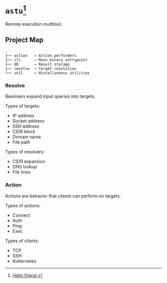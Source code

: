 # `astu`[^1]

Remote execution multitool.

## Project Map

```
.
├── action   → Action performers
├── cli      → Main binary entrypoint
├── db       → Result storage
├── resolve  → Target resolution
└── util     → Miscellaneous utilities
```

### Resolve

Resolvers expand input queries into targets.

Types of targets:

- IP address
- Socket address
- SSH address
- CIDR block
- Domain name
- File path

Types of resolvers:

- CIDR expansion
- DNS lookup
- File lines

### Action

Actions are behavior that clients can perform on targets.

Types of actions:

- Connect
- Auth
- Ping
- Exec

Types of clients:

- TCP
- SSH
- Kubernetes

<!-- Footnotes -->

[^1]: [Hello friend.](https://github.com/pbar1/astu/blob/main/.github/assets/mr_robot.jpg)

